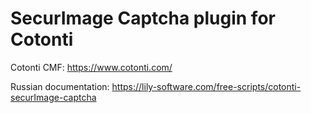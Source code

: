 SecurImage Captcha plugin for Cotonti
=====================================

Cotonti CMF: https://www.cotonti.com/

Russian documentation: https://lily-software.com/free-scripts/cotonti-securImage-captcha
